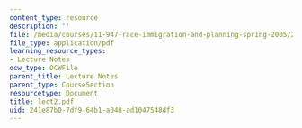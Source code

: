 ```yaml
---
content_type: resource
description: ''
file: /media/courses/11-947-race-immigration-and-planning-spring-2005/241e87b07df964b1a048ad1047548df3_lect2.pdf
file_type: application/pdf
learning_resource_types:
- Lecture Notes
ocw_type: OCWFile
parent_title: Lecture Notes
parent_type: CourseSection
resourcetype: Document
title: lect2.pdf
uid: 241e87b0-7df9-64b1-a048-ad1047548df3
---
```

